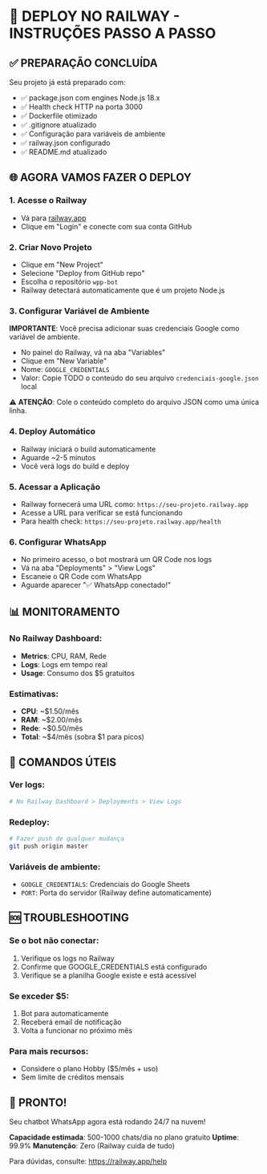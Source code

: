 # 🚀 DEPLOY NO RAILWAY - INSTRUÇÕES PASSO A PASSO

## ✅ PREPARAÇÃO CONCLUÍDA

Seu projeto já está preparado com:

- ✅ package.json com engines Node.js 18.x
- ✅ Health check HTTP na porta 3000
- ✅ Dockerfile otimizado
- ✅ .gitignore atualizado
- ✅ Configuração para variáveis de ambiente
- ✅ railway.json configurado
- ✅ README.md atualizado

## 🌐 AGORA VAMOS FAZER O DEPLOY

### 1. **Acesse o Railway**

- Vá para [railway.app](https://railway.app)
- Clique em "Login" e conecte com sua conta GitHub

### 2. **Criar Novo Projeto**

- Clique em "New Project"
- Selecione "Deploy from GitHub repo"
- Escolha o repositório `wpp-bot`
- Railway detectará automaticamente que é um projeto Node.js

### 3. **Configurar Variável de Ambiente**

**IMPORTANTE**: Você precisa adicionar suas credenciais Google como variável de ambiente.

- No painel do Railway, vá na aba "Variables"
- Clique em "New Variable"
- Nome: `GOOGLE_CREDENTIALS`
- Valor: Copie TODO o conteúdo do seu arquivo `credenciais-google.json` local

⚠️ **ATENÇÃO**: Cole o conteúdo completo do arquivo JSON como uma única linha.

### 4. **Deploy Automático**

- Railway iniciará o build automaticamente
- Aguarde ~2-5 minutos
- Você verá logs do build e deploy

### 5. **Acessar a Aplicação**

- Railway fornecerá uma URL como: `https://seu-projeto.railway.app`
- Acesse a URL para verificar se está funcionando
- Para health check: `https://seu-projeto.railway.app/health`

### 6. **Configurar WhatsApp**

- No primeiro acesso, o bot mostrará um QR Code nos logs
- Vá na aba "Deployments" > "View Logs"
- Escaneie o QR Code com WhatsApp
- Aguarde aparecer "✅ WhatsApp conectado!"

## 📊 MONITORAMENTO

### **No Railway Dashboard:**

- **Metrics**: CPU, RAM, Rede
- **Logs**: Logs em tempo real
- **Usage**: Consumo dos $5 gratuitos

### **Estimativas:**

- **CPU**: ~$1.50/mês
- **RAM**: ~$2.00/mês
- **Rede**: ~$0.50/mês
- **Total**: ~$4/mês (sobra $1 para picos)

## 🔧 COMANDOS ÚTEIS

### **Ver logs:**

```bash
# No Railway Dashboard > Deployments > View Logs
```

### **Redeploy:**

```bash
# Fazer push de qualquer mudança
git push origin master
```

### **Variáveis de ambiente:**

- `GOOGLE_CREDENTIALS`: Credenciais do Google Sheets
- `PORT`: Porta do servidor (Railway define automaticamente)

## 🆘 TROUBLESHOOTING

### **Se o bot não conectar:**

1. Verifique os logs no Railway
2. Confirme que GOOGLE_CREDENTIALS está configurado
3. Verifique se a planilha Google existe e está acessível

### **Se exceder $5:**

1. Bot para automaticamente
2. Receberá email de notificação
3. Volta a funcionar no próximo mês

### **Para mais recursos:**

- Considere o plano Hobby ($5/mês + uso)
- Sem limite de créditos mensais

## 🎉 PRONTO!

Seu chatbot WhatsApp agora está rodando 24/7 na nuvem!

**Capacidade estimada**: 500-1000 chats/dia no plano gratuito
**Uptime**: 99.9%
**Manutenção**: Zero (Railway cuida de tudo)

Para dúvidas, consulte: https://railway.app/help
